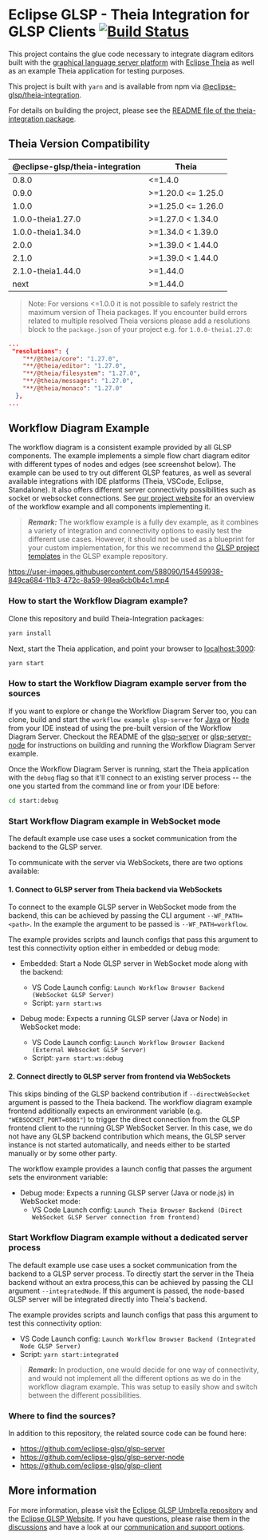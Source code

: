 # Eclipse GLSP - Theia Integration for GLSP Clients [![Build Status](https://ci.eclipse.org/glsp/job/eclipse-glsp/job/glsp-theia-integration/job/master/badge/icon)](https://ci.eclipse.org/glsp/job/eclipse-glsp/job/glsp-theia-integration/job/master/)

This project contains the glue code necessary to integrate diagram editors built with the [graphical language server platform](https://github.com/eclipse-glsp/glsp) with [Eclipse Theia](https://github.com/theia-ide/theia) as well as an example Theia application for testing purposes.

This project is built with `yarn` and is available from npm via [@eclipse-glsp/theia-integration](https://www.npmjs.com/package/@eclipse-glsp/theia-integration).

For details on building the project, please see the [README file of the theia-integration package](/packages/theia-integration/README.md).

## Theia Version Compatibility

| @eclipse-glsp/theia-integration | Theia              |
| ------------------------------- | ------------------ |
| 0.8.0                           | <=1.4.0            |
| 0.9.0                           | >=1.20.0 <= 1.25.0 |
| 1.0.0                           | >=1.25.0 <= 1.26.0 |
| 1.0.0-theia1.27.0               | >=1.27.0 < 1.34.0  |
| 1.0.0-theia1.34.0               | >=1.34.0 < 1.39.0  |
| 2.0.0                           | >=1.39.0 < 1.44.0  |
| 2.1.0                           | >=1.39.0 < 1.44.0  |
| 2.1.0-theia1.44.0               | >=1.44.0           |
| next                            | >=1.44.0           |

> Note: For versions <=1.0.0 it is not possible to safely restrict the maximum version of Theia packages. If you encounter build errors related to multiple resolved Theia versions please add a resolutions block to the `package.json` of your project e.g. for `1.0.0-theia1.27.0`:

```json
...
 "resolutions": {
    "**/@theia/core": "1.27.0",
    "**/@theia/editor": "1.27.0",
    "**/@theia/filesystem": "1.27.0",
    "**/@theia/messages": "1.27.0",
    "**/@theia/monaco": "1.27.0"
  },
...
```

## Workflow Diagram Example

The workflow diagram is a consistent example provided by all GLSP components.
The example implements a simple flow chart diagram editor with different types of nodes and edges (see screenshot below).
The example can be used to try out different GLSP features, as well as several available integrations with IDE platforms (Theia, VSCode, Eclipse, Standalone).
It also offers different server connectivity possibilities such as socket or websocket connections.
See [our project website](https://www.eclipse.org/glsp/documentation/#workflowoverview) for an overview of the workflow example and all components implementing it.

> _**Remark:**_ The workflow example is a fully dev example, as it combines a variety of integration and connectivity options to easily test the different use cases. However, it should not be used as a blueprint for your custom implementation, for this we recommend the [GLSP project templates](https://github.com/eclipse-glsp/glsp-examples/tree/master/project-templates) in the GLSP example repository.

<https://user-images.githubusercontent.com/588090/154459938-849ca684-11b3-472c-8a59-98ea6cb0b4c1.mp4>

### How to start the Workflow Diagram example?

Clone this repository and build Theia-Integration packages:

```bash
yarn install
```

Next, start the Theia application, and point your browser to [localhost:3000](http://localhost:3000):

```bash
yarn start
```

### How to start the Workflow Diagram example server from the sources

If you want to explore or change the Workflow Diagram Server too, you can clone, build and start the `workflow example glsp-server`
for [Java](https://github.com/eclipse-glsp/glsp-server#workflow-diagram-example) or [Node](https://github.com/eclipse-glsp/glsp-server#workflow-diagram-example) from your IDE instead of using the pre-built version of the Workflow Diagram Server.
Checkout the README of the [glsp-server](https://github.com/eclipse-glsp/glsp-server#how-to-start-the-workflow-diagram-example) or [glsp-server-node](https://github.com/eclipse-glsp/glsp-server-node#how-to-start-the-workflow-diagram-example) for instructions on building and running the Workflow Diagram Server example.

Once the Workflow Diagram Server is running, start the Theia application with the `debug` flag so that it'll connect to an existing server process -- the one you started from the command line or from your IDE before:

```bash
cd start:debug
```

### Start Workflow Diagram example in WebSocket mode

The default example use case uses a socket communication from the backend to the GLSP server.

To communicate with the server via WebSockets, there are two options available:

#### **1. Connect to GLSP server from Theia backend via WebSockets**

To connect to the example GLSP server in WebSocket mode from the backend, this can be achieved by passing the CLI argument `--WF_PATH=<path>`.
In the example the argument to be passed is `--WF_PATH=workflow`.

The example provides scripts and launch configs that pass this argument to test this connectivity option either in embedded or debug mode:

-   Embedded: Start a Node GLSP server in WebSocket mode along with the backend:

    -   VS Code Launch config: `Launch Workflow Browser Backend (WebSocket GLSP Server)`
    -   Script: `yarn start:ws`

-   Debug mode: Expects a running GLSP server (Java or Node) in WebSocket mode:
    -   VS Code Launch config: `Launch Workflow Browser Backend (External Websocket GLSP Server)`
    -   Script: `yarn start:ws:debug`

#### **2. Connect directly to GLSP server from frontend via WebSockets**

This skips binding of the GLSP backend contribution if `--directWebSocket` argument is passed to the Theia backend.
The workflow diagram example frontend additionally expects an environment variable (e.g. `"WEBSOCKET_PORT=8081"`) to trigger the direct connection from the GLSP frontend client to the running GLSP WebSocket Server.
In this case, we do not have any GLSP backend contribution which means, the GLSP server instance is not started automatically, and needs either to be started manually or by some other party.

The workflow example provides a launch config that passes the argument sets the environment variable:

-   Debug mode: Expects a running GLSP server (Java or node.js) in WebSocket mode:
    -   VS Code Launch config: `Launch Theia Browser Backend (Direct WebSocket GLSP Server connection from frontend)`

### Start Workflow Diagram example without a dedicated server process

The default example use case uses a socket communication from the backend to a GLSP server process.
To directly start the server in the Theia backend without an extra process,this can be achieved by passing the CLI argument `--integratedNode`.
If this argument is passed, the node-based GLSP server will be integrated directly into Theia's backend.

The example provides scripts and launch configs that pass this argument to test this connectivity option:

-   VS Code Launch config: `Launch Workflow Browser Backend (Integrated Node GLSP Server)`
-   Script: `yarn start:integrated`

> _**Remark:**_ In production, one would decide for one way of connectivity, and would not implement all the different options as we do in the workflow diagram example. This was setup to easily show and switch between the different possibilities.

### Where to find the sources?

In addition to this repository, the related source code can be found here:

-   <https://github.com/eclipse-glsp/glsp-server>
-   <https://github.com/eclipse-glsp/glsp-server-node>
-   <https://github.com/eclipse-glsp/glsp-client>

## More information

For more information, please visit the [Eclipse GLSP Umbrella repository](https://github.com/eclipse-glsp/glsp) and the [Eclipse GLSP Website](https://www.eclipse.org/glsp/).
If you have questions, please raise them in the [discussions](https://github.com/eclipse-glsp/glsp/discussions) and have a look at our [communication and support options](https://www.eclipse.org/glsp/contact/).
